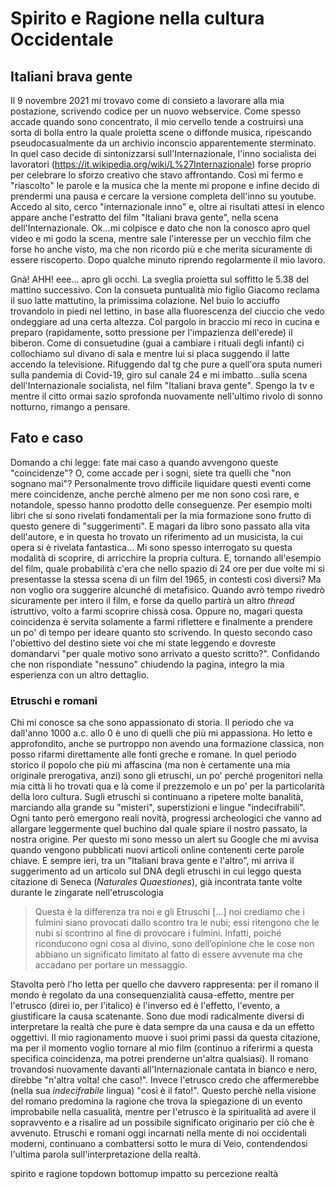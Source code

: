 # Spirito e Ragione nella cultura Occidentale

## Italiani brava gente

Il 9 novembre 2021 mi trovavo come di consieto a lavorare alla mia postazione, scrivendo codice per un nuovo webservice. Come spesso accade quando sono concentrato, il mio cervello tende a costruirsi una sorta di bolla entro la quale proietta scene o diffonde musica, ripescando pseudocasualmente da un archivio inconscio apparentemente sterminato.
In quel caso decide di sintonizzarsi sull'Internazionale, l'inno socialista dei lavoratori (https://it.wikipedia.org/wiki/L%27Internazionale) forse proprio per celebrare lo sforzo creativo che stavo affrontando. Così mi fermo e "riascolto" le parole e la musica che la mente mi propone e infine decido di prendermi una pausa e cercare la versione completa dell'inno su youtube. Accedo al sito, cerco "internazionale inno" e, oltre ai risultati attesi in elenco appare anche l'estratto del film "Italiani brava gente", nella scena dell'Internazionale. Ok...mi colpisce e dato che non la conosco apro quel video e mi godo la scena, mentre sale l'interesse per un vecchio film che forse ho anche visto, ma che non ricordo più e che merita sicuramente di essere riscoperto. Dopo qualche minuto riprendo regolarmente il mio lavoro.

Gnà! AHH! eee... apro gli occhi. La sveglia proietta sul soffitto le 5.38 del mattino successivo. Con la consueta puntualità mio figlio Giacomo reclama il suo latte mattutino, la primissima colazione. Nel buio lo acciuffo trovandolo in piedi nel lettino, in base alla fluorescenza del ciuccio che vedo ondeggiare ad una certa altezza. Col pargolo in braccio mi reco in cucina e preparo (rapidamente, sotto pressione per l'impazienza dell'erede) il biberon. Come di consuetudine (guai a cambiare i rituali degli infanti) ci collochiamo sul divano di sala e mentre lui si placa suggendo il latte accendo la televisione. Rifuggendo dal tg che pure a quell'ora sputa numeri sulla pandemia di Covid-19, giro sul canale 24 e mi imbatto...sulla scena dell'Internazionale socialista, nel film "Italiani brava gente".
Spengo la tv e mentre il citto ormai sazio sprofonda nuovamente nell'ultimo rivolo di sonno notturno, rimango a pensare.

## Fato e caso

Domando a chi legge: fate mai caso a quando avvengono queste "coincidenze"? O, come accade per i sogni, siete tra quelli che "non sognano mai"?
Personalmente trovo difficile liquidare questi eventi come mere coincidenze, anche perchè almeno per me non sono così rare, e notandole, spesso hanno prodotto delle conseguenze. Per esempio molti libri che si sono rivelati fondamentali per la mia formazione sono frutto di questo genere di "suggerimenti". E magari da libro sono passato alla vita dell'autore, e in questa ho trovato un riferimento ad un musicista, la cui opera si è rivelata fantastica...
Mi sono spesso interrogato su questa modalità di scoprire, di arricchire la propria cultura. E, tornando all'esempio del film, quale probabilità c'era che nello spazio di 24 ore per due volte mi si presentasse la stessa scena di un film del 1965, in contesti così diversi? 
Ma non voglio ora suggerire alcunché di metafisico. Quando avrò tempo rivedrò sicuramente per intero il film, e forse da quello partirà un altro *thread* istruttivo, volto a farmi scoprire chissà cosa. Oppure no, magari questa coincidenza è servita solamente a farmi riflettere e finalmente a prendere un po' di tempo per ideare quanto sto scrivendo. In questo secondo caso l'obiettivo del destino siete voi che mi state leggendo e dovreste domandarvi "per quale motivo sono arrivato a questo scritto?". Confidando che non rispondiate "nessuno" chiudendo la pagina, integro la mia esperienza con un altro dettaglio.

### Etruschi e romani

Chi mi conosce sa che sono appassionato di storia. Il periodo che va dall'anno 1000 a.c. allo 0 è uno di quelli che più mi appassiona. Ho letto e approfondito, anche se purtroppo non avendo una formazione classica, non posso rifarmi direttamente alle fonti greche e romane. In quel periodo storico il popolo che più mi affascina (ma non è certamente una mia originale prerogativa, anzi) sono gli etruschi, un po' perché progenitori nella mia città li ho trovati qua e là come il prezzemolo e un po' per la particolarità della loro cultura. Sugli etruschi si continuano a ripetere molte banalità, marciando alla grande su "misteri", superstizioni e lingue "indecifrabili". 
Ogni tanto però emergono reali novità, progressi archeologici che vanno ad allargare leggermente quel buchino dal quale spiare il nostro passato, la nostra origine. Per questo mi sono messo un alert su Google che mi avvisa quando vengono pubblicati nuovi articoli online contenenti certe parole chiave. E sempre ieri, tra un "Italiani brava gente e l'altro", mi arriva il suggerimento ad un articolo sul DNA degli etruschi in cui leggo questa citazione di Seneca (*Naturales Quaestiones*), già incontrata tante volte durante le zingarate nell'etruscologia

> Questa è la differenza tra noi e gli Etruschi […] noi crediamo che i fulmini siano provocati dallo scontro tra le nubi; essi ritengono che le nubi si scontrino al fine di provocare i fulmini. Infatti, poiché riconducono ogni cosa al divino, sono dell’opinione che le cose non abbiano un significato limitato al fatto di essere avvenute ma che accadano per portare un messaggio.

Stavolta però l'ho letta per quello che davvero rappresenta: per il romano il mondo è regolato da una consequenzialità causa-effetto, mentre per l'etrusco (direi io, per l'italico) è l'inverso ed è l'effetto, l'evento, a giustificare la causa scatenante. Sono due modi radicalmente diversi di interpretare la realtà che pure è data sempre da una causa e da un effetto oggettivi. Il mio ragionamento muove i suoi primi passi da questa citazione, ma per il momento voglio tornare al mio film (continuo a riferirmi a questa specifica coincidenza, ma potrei prenderne un'altra qualsiasi).
Il romano trovandosi nuovamente davanti all'Internazionale cantata in bianco e nero, direbbe "n'altra volta! che caso!". Invece l'etrusco credo che affermerebbe (nella sua *indecifrabile* lingua) "così è il fato!". Questo perchè nella visione del romano predomina la ragione che trova la spiegazione di un evento improbabile nella casualità, mentre per l'etrusco è la spiritualità ad avere il sopravvento e a risalire ad un possibile significato originario per ciò che è avvenuto. 
Etruschi e romani oggi incarnati nella mente di noi occidentali moderni, continuano a combattersi sotto le mura di Veio, contendendosi l'ultima parola sull'interpretazione della realtà.



spirito e ragione
	topdown bottomup
		impatto su percezione realtà
